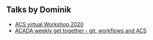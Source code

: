 ## Talks by Dominik

 * [ACS virtual Workshop 2020](./acs_workshop_2020/)
 * [ACADA weekly get together - git, workflows and ACS](./acada_git/)
